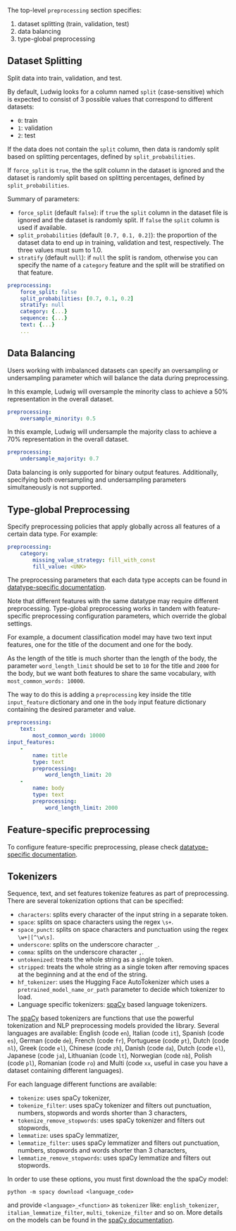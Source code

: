 The top-level `preprocessing` section specifies:

1. dataset splitting (train, validation, test)
2. data balancing
3. type-global preprocessing

## Dataset Splitting

Split data into train, validation, and test.

By default, Ludwig looks for a column named `split` (case-sensitive) which is
expected to consist of 3 possible values that correspond to different datasets:

- `0`: train
- `1`: validation
- `2`: test

If the data does not contain the  `split` column, then data is randomly split
based on splitting percentages, defined by `split_probabilities`.

If `force_split` is `true`, the the split column in the dataset is ignored and
the dataset is randomly split based on splitting percentages, defined by
`split_probabilities`.

Summary of parameters:

- `force_split` (default `false`): if `true` the `split` column in the dataset
    file is ignored and the dataset is randomly split. If `false` the `split`
    column is used if available.
- `split_probabilities` (default `[0.7, 0.1, 0.2]`): the proportion of the
    dataset data to end up in training, validation and test, respectively. The
    three values must sum to 1.0.
- `stratify` (default `null`): if `null` the split is random, otherwise you can
    specify the name of a `category` feature and the split will be stratified on
    that feature.

```yaml
preprocessing:
    force_split: false
    split_probabilities: [0.7, 0.1, 0.2]
    stratify: null
    category: {...}
    sequence: {...}
    text: {...}
    ...
```

## Data Balancing

Users working with imbalanced datasets can specify an oversampling or
undersampling parameter which will balance the data during preprocessing.

In this example, Ludwig will oversample the minority class to achieve a 50%
representation in the overall dataset.

```yaml
preprocessing:
    oversample_minority: 0.5
```

In this example, Ludwig will undersample the majority class to achieve a 70%
representation in the overall dataset.

```yaml
preprocessing:
    undersample_majority: 0.7
```

Data balancing is only supported for binary output features. Additionally,
specifying both oversampling and undersampling parameters simultaneously is not
supported.

## Type-global Preprocessing

Specify preprocessing policies that apply globally across all features of a
certain data type. For example:

```yaml
preprocessing:
    category:
        missing_value_strategy: fill_with_const
        fill_value: <UNK>
```

The preprocessing parameters that each data type accepts can be found in [datatype-specific documentation](./features/supported_data_types.md).

Note that different features with the same datatype may require different preprocessing. Type-global preprocessing works
in tandem with feature-specific preprocessing configuration parameters, which override the global settings.

For example, a document classification model may have two text input features, one for the title of the document and one for the body.

As the length of the title is much shorter than the length of the body, the parameter `word_length_limit` should be set to `10` for the title and `2000` for the body, but we want both features to share the same vocabulary, with `most_common_words: 10000`.

The way to do this is adding a `preprocessing` key inside the title `input_feature` dictionary and one in the `body` input feature dictionary containing the desired parameter and value.

```yaml
preprocessing:
    text:
        most_common_word: 10000
input_features:
    -
        name: title
        type: text
        preprocessing:
            word_length_limit: 20
    -
        name: body
        type: text
        preprocessing:
            word_length_limit: 2000
```

## Feature-specific preprocessing

To configure feature-specific preprocessing, please check [datatype-specific documentation](../../features/supported_data_types).

## Tokenizers

Sequence, text, and set features tokenize features as part of preprocessing. There are several tokenization options that
can be specified:

- `characters`: splits every character of the input string in a separate token.
- `space`: splits on space characters using the regex `\s+`.
- `space_punct`: splits on space characters and punctuation using the regex `\w+|[^\w\s]`.
- `underscore`: splits on the underscore character `_`.
- `comma`: splits on the underscore character `,`.
- `untokenized`: treats the whole string as a single token.
- `stripped`: treats the whole string as a single token after removing spaces at the beginning and at the end of the string.
- `hf_tokenizer`: uses the Hugging Face AutoTokenizer which uses a `pretrained_model_name_or_path` parameter to decide which tokenizer to load.
- Language specific tokenizers: [spaCy](https://spacy.io) based language tokenizers.

The [spaCy](https://spacy.io) based tokenizers are functions that use the powerful tokenization and NLP preprocessing models provided the library.
Several languages are available: English (code `en`), Italian (code `it`), Spanish (code `es`), German (code `de`), French (code `fr`), Portuguese (code `pt`), Dutch (code `nl`), Greek (code `el`), Chinese (code `zh`), Danish (code `da`), Dutch (code `el`), Japanese (code `ja`), Lithuanian (code `lt`), Norwegian (code `nb`), Polish (code `pl`), Romanian (code `ro`) and Multi (code `xx`, useful in case you have a dataset containing different languages).

For each language different functions are available:

- `tokenize`: uses spaCy tokenizer,
- `tokenize_filter`: uses spaCy tokenizer and filters out punctuation, numbers, stopwords and words shorter than 3 characters,
- `tokenize_remove_stopwords`: uses spaCy tokenizer and filters out stopwords,
- `lemmatize`: uses spaCy lemmatizer,
- `lemmatize_filter`: uses spaCy lemmatizer and filters out punctuation, numbers, stopwords and words shorter than 3 characters,
- `lemmatize_remove_stopwords`: uses spaCy lemmatize and filters out stopwords.

In order to use these options, you must first download the the spaCy model:

```
python -m spacy download <language_code>
```

and provide `<language>_<function>` as `tokenizer` like: `english_tokenizer`, `italian_lemmatize_filter`, `multi_tokenize_filter` and so on.
More details on the models can be found in the [spaCy documentation](https://spacy.io/models).
